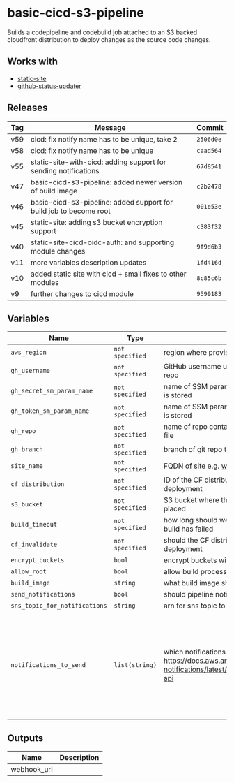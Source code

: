 basic-cicd-s3-pipeline
======


Builds a codepipeline and codebuild job attached to an S3 backed cloudfront distribution to deploy changes as the source code changes.

Works with
------

* [static-site](../static-site/README.md)
* [github-status-updater](../github-status-updater/README.md)



Releases
------

|Tag | Message | Commit|
--- | --- | ---
v59 | cicd: fix notify name has to be unique, take 2 | `2506d0e`
v58 | cicd: fix notify name has to be unique | `caad564`
v55 | static-site-with-cicd: adding support for sending notifications | `67d8541`
v47 | basic-cicd-s3-pipeline: added newer version of build image | `c2b2478`
v46 | basic-cicd-s3-pipeline: added support for build job to become root | `001e53e`
v45 | static-site: adding s3 bucket encryption support | `c383f32`
v40 | static-site-cicd-oidc-auth: and supporting module changes | `9f9d6b3`
v11 | more variables description updates | `1fd416d`
v10 | added static site with cicd + small fixes to other modules | `8c85c6b`
v9 | further changes to cicd module | `9599183`

Variables
------

|Name | Type | Description | Default Value|
--- | --- | --- | ---
`aws_region` | `not specified` | region where provisioning should happen | ``
`gh_username` | `not specified` | GitHub username used to access your site source code repo | ``
`gh_secret_sm_param_name` | `not specified` | name of SSM parameter where GitHub webhook secret is stored | ``
`gh_token_sm_param_name` | `not specified` | name of SSM parameter where the GitHub Oauth token is stored | ``
`gh_repo` | `not specified` | name of repo containing site source and buildspec.yml file | ``
`gh_branch` | `not specified` | branch of git repo to use for changes | `master`
`site_name` | `not specified` | FQDN of site e.g. www.example.com | ``
`cf_distribution` | `not specified` | ID of the CF distribution to be updated on each deployment | ``
`s3_bucket` | `not specified` | S3 bucket where the files behind the CF distribution are placed | ``
`build_timeout` | `not specified` | how long should we wait (in minutes) before assuming a build has failed | `5`
`cf_invalidate` | `not specified` | should the CF distribution be invalidated for each deployment | `yes`
`encrypt_buckets` | `bool` | encrypt buckets with default AWS keys | `false`
`allow_root` | `bool` | allow build process to become root (sudo) | `false`
`build_image` | `string` | what build image should be used to run the build job | `aws/codebuild/standard:2.0`
`send_notifications` | `bool` | should pipeline notifications be sent | `false`
`sns_topic_for_notifications` | `string` | arn for sns topic to send notifications to | ``
`notifications_to_send` | `list(string)` | which notifications should we send, for values see here https://docs.aws.amazon.com/codestar-notifications/latest/userguide/concepts.html#concepts-api | `[codepipeline-pipeline-pipeline-execution-failed, codepipeline-pipeline-pipeline-execution-canceled, codepipeline-pipeline-pipeline-execution-started, codepipeline-pipeline-pipeline-execution-resumed, codepipeline-pipeline-pipeline-execution-succeeded, codepipeline-pipeline-pipeline-execution-superseded]`

Outputs
------

|Name | Description|
--- | ---
webhook_url | 

